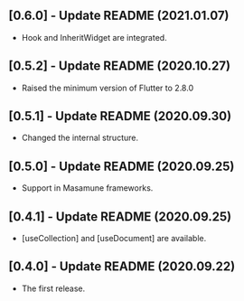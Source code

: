## [0.6.0] - Update README (2021.01.07)

* Hook and InheritWidget are integrated.

## [0.5.2] - Update README (2020.10.27)

* Raised the minimum version of Flutter to 2.8.0

## [0.5.1] - Update README (2020.09.30)

* Changed the internal structure.

## [0.5.0] - Update README (2020.09.25)

* Support in Masamune frameworks.

## [0.4.1] - Update README (2020.09.25)

* [useCollection] and [useDocument] are available.

## [0.4.0] - Update README (2020.09.22)

* The first release.
